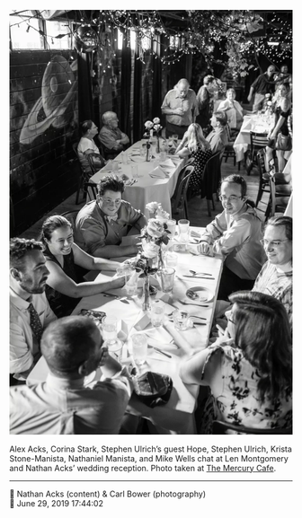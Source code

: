 ![Alex Acks, Corina Stark, Stephen Ulrich’s guest Hope, Stephen Ulrich, Krista Stone-Manista, Nathaniel Manista, and Mike Wells chat](assets/a24ce7fb9ebd7e007733c050ec377941.webp)

Alex Acks, Corina Stark, Stephen Ulrich’s guest Hope, Stephen Ulrich, Krista Stone-Manista, Nathaniel Manista, and Mike Wells chat at Len Montgomery and Nathan Acks’ wedding reception. Photo taken at [The Mercury Cafe](http://mercurycafe.com/).

- - - -

<span aria-hidden="true">👥</span> Nathan Acks (content) & Carl Bower (photography)  
<span aria-hidden="true">📅</span> June 29, 2019 17:44:02
